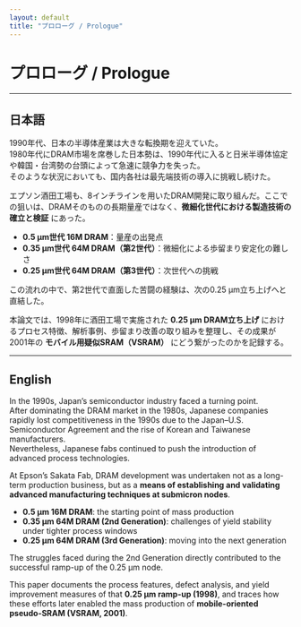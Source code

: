 ```yaml
---
layout: default
title: "プロローグ / Prologue"
---
```


# プロローグ / Prologue

---

## 日本語

1990年代、日本の半導体産業は大きな転換期を迎えていた。  
1980年代にDRAM市場を席巻した日本勢は、1990年代に入ると日米半導体協定や韓国・台湾勢の台頭によって急速に競争力を失った。  
そのような状況においても、国内各社は最先端技術の導入に挑戦し続けた。  

エプソン酒田工場も、8インチラインを用いたDRAM開発に取り組んだ。ここでの狙いは、DRAMそのものの長期量産ではなく、**微細化世代における製造技術の確立と検証** にあった。  

- **0.5 µm世代 16M DRAM**：量産の出発点  
- **0.35 µm世代 64M DRAM（第2世代）**：微細化による歩留まり安定化の難しさ  
- **0.25 µm世代 64M DRAM（第3世代）**：次世代への挑戦  

この流れの中で、第2世代で直面した苦闘の経験は、次の0.25 µm立ち上げへと直結した。  

本論文では、1998年に酒田工場で実施された **0.25 µm DRAM立ち上げ** におけるプロセス特徴、解析事例、歩留まり改善の取り組みを整理し、その成果が2001年の **モバイル用疑似SRAM（VSRAM）** にどう繋がったのかを記録する。  

---

## English

In the 1990s, Japan’s semiconductor industry faced a turning point.  
After dominating the DRAM market in the 1980s, Japanese companies rapidly lost competitiveness in the 1990s due to the Japan–U.S. Semiconductor Agreement and the rise of Korean and Taiwanese manufacturers.  
Nevertheless, Japanese fabs continued to push the introduction of advanced process technologies.  

At Epson’s Sakata Fab, DRAM development was undertaken not as a long-term production business, but as a **means of establishing and validating advanced manufacturing techniques at submicron nodes**.  

- **0.5 µm 16M DRAM**: the starting point of mass production  
- **0.35 µm 64M DRAM (2nd Generation)**: challenges of yield stability under tighter process windows  
- **0.25 µm 64M DRAM (3rd Generation)**: moving into the next generation  

The struggles faced during the 2nd Generation directly contributed to the successful ramp-up of the 0.25 µm node.  

This paper documents the process features, defect analysis, and yield improvement measures of that **0.25 µm ramp-up (1998)**, and traces how these efforts later enabled the mass production of **mobile-oriented pseudo-SRAM (VSRAM, 2001)**.  

